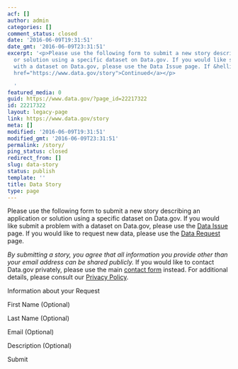 ```yaml
---
acf: []
author: admin
categories: []
comment_status: closed
date: '2016-06-09T19:31:51'
date_gmt: '2016-06-09T23:31:51'
excerpt: '<p>Please use the following form to submit a new story describing an application
  or solution using a specific dataset on Data.gov. If you would like submit a problem
  with a dataset on Data.gov, please use the Data Issue page. If &hellip; <a aria-describedby="post-title-22217322"
  href="https://www.data.gov/story">Continued</a></p>

  '
featured_media: 0
guid: https://www.data.gov/?page_id=22217322
id: 22217322
layout: legacy-page
link: https://www.data.gov/story
meta: []
modified: '2016-06-09T19:31:51'
modified_gmt: '2016-06-09T23:31:51'
permalink: /story/
ping_status: closed
redirect_from: []
slug: data-story
status: publish
template: ''
title: Data Story
type: page
---
```

Please use the following form to submit a new story describing an application or solution using a specific dataset on Data.gov. If you would like submit a problem with a dataset on Data.gov, please use the [Data Issue](https://www.data.gov/issue/) page. If you would like to request new data, please use the [Data Request](https://www.data.gov/request/) page.


*By submitting a story, you agree that all information you provide other than your email address can be shared publicly.* If you would like to contact Data.gov privately, please use the main [contact form](https://www.data.gov/contact/) instead. For additional details, please consult our [Privacy Policy](https://www.data.gov/privacy-policy).








Information about your Request

 First Name (Optional)




 Last Name (Optional)




 Email (Optional)




 Description (Optional)





Submit




